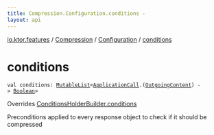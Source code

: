 ```yaml
---
title: Compression.Configuration.conditions - 
layout: api
---
```


<div class='api-docs-breadcrumbs'><a href="../../index.html">io.ktor.features</a> / <a href="../index.html">Compression</a> / <a href="index.html">Configuration</a> / <a href="./conditions.html">conditions</a></div>

# conditions

<div class="signature"><code><span class="keyword">val </span><span class="identifier">conditions</span><span class="symbol">: </span><a href="https://kotlinlang.org/api/latest/jvm/stdlib/kotlin.collections/-mutable-list/index.html"><span class="identifier">MutableList</span></a><span class="symbol">&lt;</span><a href="../../../io.ktor.application/-application-call/index.html"><span class="identifier">ApplicationCall</span></a><span class="symbol">.</span><span class="symbol">(</span><a href="../../../io.ktor.http.content/-outgoing-content/index.html"><span class="identifier">OutgoingContent</span></a><span class="symbol">)</span>&nbsp;<span class="symbol">-&gt;</span>&nbsp;<a href="https://kotlinlang.org/api/latest/jvm/stdlib/kotlin/-boolean/index.html"><span class="identifier">Boolean</span></a><span class="symbol">&gt;</span></code></div>

Overrides <a href="../../-conditions-holder-builder/conditions.html">ConditionsHolderBuilder.conditions</a>

Preconditions applied to every response object to check if it should be compressed

